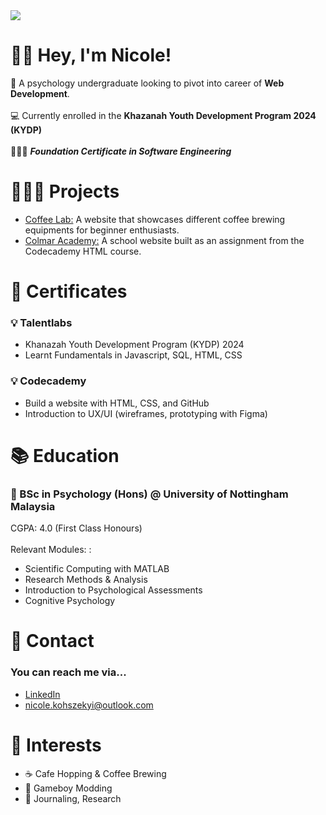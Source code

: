 <img src="https://media0.giphy.com/media/v1.Y2lkPTc5MGI3NjExaHpvOG84dWVla29jZnRmamo0eHR3MG1heXFoOGZ5czFtenIyNzNwbSZlcD12MV9pbnRlcm5hbF9naWZfYnlfaWQmY3Q9Zw/uGraqNBmZnz8Y90aZd/giphy.gif">

👋🏻 **Hey, I'm Nicole!**
======
🧠 A psychology undergraduate looking to pivot into career of **Web Development**. <br></br>
💻 Currently enrolled in the **Khazanah Youth Development Program 2024 (KYDP)** <br></br>
👩🏻‍💻 ***Foundation Certificate in Software Engineering***

👩🏻‍💻 **Projects** 
======
<ul>
    <li><a href="https://nicola-paganini.github.io/coffee_lab/">Coffee Lab:</a> A website that showcases different coffee brewing equipments for beginner enthusiasts.</li>
    <li><a href="https://nicola-paganini.github.io/colmaracademy/">Colmar Academy:</a> A school website built as an assignment from the Codecademy HTML course.</li>
</ul>

📄 **Certificates** 
======
<h3>💡 Talentlabs</h3>
<ul>
    <li>Khanazah Youth Development Program (KYDP) 2024</li>
    <li>Learnt Fundamentals in Javascript, SQL, HTML, CSS</li>
</ul>

<h3>💡 Codecademy</h3>
<ul>
    <li>Build a website with HTML, CSS, and GitHub</li> 
    <li>Introduction to UX/UI (wireframes, prototyping with Figma)</li>
</ul>

📚 **Education** 
======
<h3>🏫  BSc in Psychology (Hons) @ University of Nottingham Malaysia</h3>
CGPA: 4.0 (First Class Honours) <br></br>
Relevant Modules: :
<ul>
  <li>Scientific Computing with MATLAB</li>
  <li>Research Methods & Analysis</li>
  <li>Introduction to Psychological Assessments</li>
  <li>Cognitive Psychology</li>
</ul>

📩 **Contact**
======
<h3>You can reach me via...</h3>
<ul>
  <a href="https://www.linkedin.com/in/nicole-koh-sze-kyi-78691b220/"><li>LinkedIn</li></a>
  <a href="mailto:nicole.kohszekyi@outlook.com"><li>nicole.kohszekyi@outlook.com</li></a>
</ul>

🌟 **Interests**
======
<ul>
  <li>☕️  Cafe Hopping & Coffee Brewing</li>
  <li>👾  Gameboy Modding</li>
  <li>📝  Journaling, Research</li>
</ul>
